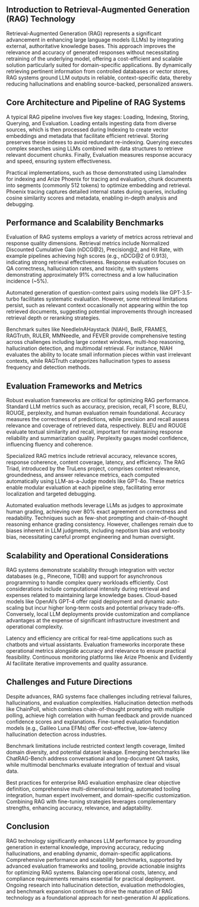 ## Introduction to Retrieval-Augmented Generation (RAG) Technology
Retrieval-Augmented Generation (RAG) represents a significant advancement in enhancing large language models (LLMs) by integrating external, authoritative knowledge bases. This approach improves the relevance and accuracy of generated responses without necessitating retraining of the underlying model, offering a cost-efficient and scalable solution particularly suited for domain-specific applications. By dynamically retrieving pertinent information from controlled databases or vector stores, RAG systems ground LLM outputs in reliable, context-specific data, thereby reducing hallucinations and enabling source-backed, personalized answers.

## Core Architecture and Pipeline of RAG Systems
A typical RAG pipeline involves five key stages: Loading, Indexing, Storing, Querying, and Evaluation. Loading entails ingesting data from diverse sources, which is then processed during Indexing to create vector embeddings and metadata that facilitate efficient retrieval. Storing preserves these indexes to avoid redundant re-indexing. Querying executes complex searches using LLMs combined with data structures to retrieve relevant document chunks. Finally, Evaluation measures response accuracy and speed, ensuring system effectiveness.

Practical implementations, such as those demonstrated using LlamaIndex for indexing and Arize Phoenix for tracing and evaluation, chunk documents into segments (commonly 512 tokens) to optimize embedding and retrieval. Phoenix tracing captures detailed internal states during queries, including cosine similarity scores and metadata, enabling in-depth analysis and debugging.

## Performance and Scalability Benchmarks
Evaluation of RAG systems employs a variety of metrics across retrieval and response quality dimensions. Retrieval metrics include Normalized Discounted Cumulative Gain (nDCG@2), Precision@2, and Hit Rate, with example pipelines achieving high scores (e.g., nDCG@2 of 0.913), indicating strong retrieval effectiveness. Response evaluation focuses on QA correctness, hallucination rates, and toxicity, with systems demonstrating approximately 91% correctness and a low hallucination incidence (~5%).

Automated generation of question-context pairs using models like GPT-3.5-turbo facilitates systematic evaluation. However, some retrieval limitations persist, such as relevant context occasionally not appearing within the top retrieved documents, suggesting potential improvements through increased retrieval depth or reranking strategies.

Benchmark suites like NeedleInAHaystack (NIAH), BeIR, FRAMES, RAGTruth, RULER, MMNeedle, and FEVER provide comprehensive testing across challenges including large context windows, multi-hop reasoning, hallucination detection, and multimodal retrieval. For instance, NIAH evaluates the ability to locate small information pieces within vast irrelevant contexts, while RAGTruth categorizes hallucination types to assess frequency and detection methods.

## Evaluation Frameworks and Metrics
Robust evaluation frameworks are critical for optimizing RAG performance. Standard LLM metrics such as accuracy, precision, recall, F1 score, BLEU, ROUGE, perplexity, and human evaluation remain foundational. Accuracy measures the correctness of predictions, while precision and recall assess relevance and coverage of retrieved data, respectively. BLEU and ROUGE evaluate textual similarity and recall, important for maintaining response reliability and summarization quality. Perplexity gauges model confidence, influencing fluency and coherence.

Specialized RAG metrics include retrieval accuracy, relevance scores, response coherence, content coverage, latency, and efficiency. The RAG Triad, introduced by the TruLens project, comprises context relevance, groundedness, and answer relevance metrics, each computed automatically using LLM-as-a-Judge models like GPT-4o. These metrics enable modular evaluation at each pipeline step, facilitating error localization and targeted debugging.

Automated evaluation methods leverage LLMs as judges to approximate human grading, achieving over 80% exact agreement on correctness and readability. Techniques such as few-shot prompting and chain-of-thought reasoning enhance grading consistency. However, challenges remain due to biases inherent in LLM judgments, including nepotism bias and verbosity bias, necessitating careful prompt engineering and human oversight.

## Scalability and Operational Considerations
RAG systems demonstrate scalability through integration with vector databases (e.g., Pinecone, TiDB) and support for asynchronous programming to handle complex query workloads efficiently. Cost considerations include computational intensity during retrieval and expenses related to maintaining large knowledge bases. Cloud-based models like OpenAI’s GPT-4 offer rapid deployment and dynamic auto-scaling but incur higher long-term costs and potential privacy trade-offs. Conversely, local LLM deployments provide customization and compliance advantages at the expense of significant infrastructure investment and operational complexity.

Latency and efficiency are critical for real-time applications such as chatbots and virtual assistants. Evaluation frameworks incorporate these operational metrics alongside accuracy and relevance to ensure practical feasibility. Continuous monitoring platforms like Arize Phoenix and Evidently AI facilitate iterative improvements and quality assurance.

## Challenges and Future Directions
Despite advances, RAG systems face challenges including retrieval failures, hallucinations, and evaluation complexities. Hallucination detection methods like ChainPoll, which combines chain-of-thought prompting with multiple polling, achieve high correlation with human feedback and provide nuanced confidence scores and explanations. Fine-tuned evaluation foundation models (e.g., Galileo Luna EFMs) offer cost-effective, low-latency hallucination detection across industries.

Benchmark limitations include restricted context length coverage, limited domain diversity, and potential dataset leakage. Emerging benchmarks like ChatRAG-Bench address conversational and long-document QA tasks, while multimodal benchmarks evaluate integration of textual and visual data.

Best practices for enterprise RAG evaluation emphasize clear objective definition, comprehensive multi-dimensional testing, automated tooling integration, human expert involvement, and domain-specific customization. Combining RAG with fine-tuning strategies leverages complementary strengths, enhancing accuracy, relevance, and adaptability.

## Conclusion
RAG technology significantly enhances LLM performance by grounding generation in external knowledge, improving accuracy, reducing hallucinations, and enabling dynamic, domain-specific applications. Comprehensive performance and scalability benchmarks, supported by advanced evaluation frameworks and tooling, provide actionable insights for optimizing RAG systems. Balancing operational costs, latency, and compliance requirements remains essential for practical deployment. Ongoing research into hallucination detection, evaluation methodologies, and benchmark expansion continues to drive the maturation of RAG technology as a foundational approach for next-generation AI applications.